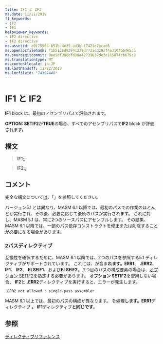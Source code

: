```yaml
---
title: IF1 と IF2
ms.date: 11/21/2019
f1_keywords:
- IF2
- IF1
helpviewer_keywords:
- IF2 directive
- IF2 directive
ms.assetid: a0f75564-b51b-4e39-ad3b-f7421e7ecad6
ms.openlocfilehash: f1b5126d9294c229d773acd29af463164bb46536
ms.sourcegitcommit: 9ee5df398bfd30a42739632de3e165874cb675c3
ms.translationtype: MT
ms.contentlocale: ja-JP
ms.lasthandoff: 11/22/2019
ms.locfileid: "74397448"
---
```

# <a name="if1-and-if2"></a>IF1 と IF2

**IF1** block は、最初のアセンブリパスで評価されます。

**OPTION: SETIF2**が**TRUE**の場合、すべてのアセンブリパスで**IF2** block が評価されます。

## <a name="syntax"></a>構文

> **IF1;;**

> **IF2;;**

## <a name="remarks"></a>コメント

完全な構文について[は](../../assembler/masm/if-masm.md)、「」を参照してください。

バージョン5.1 とは異なり、MASM 6.1 以降では、最初のパスでの作業のほとんどが実行され、その後、必要に応じて後続のパスが実行されます。 これに対し、MASM 5.1 は、常に2つのソースパスにアセンブルします。 その結果、MASM 6.1 以降では、一部のパス依存コンストラクトを修正または削除することが必要になる場合があります。

### <a name="two-pass-directives"></a>2パスディレクティブ

互換性を確保するために、MASM 6.1 以降では、2つのパスを参照する5.1 ディレクティブがサポートされています。 これには、が含ま**れます。ERR1**、 **.ERR2**、 **IF1**、 **IF2**、 **ELSEIF1**、および**ELSEIF2**。 2つ目のパスの構成要素の場合は、[オプション SETIF2](option-masm.md)を指定する必要があります。 **オプション SETIF2**を使用しない場合、 **IF2**と **.ERR2**ディレクティブを実行すると、エラーが発生します。

```output
.ERR2 not allowed : single-pass assembler
```

MASM 6.1 以上では、最初のパスの構成が異なります。 を処理**します。ERR1**ディレクティブ **。** **IF1**ディレクティブ**と同じです**。

## <a name="see-also"></a>参照

[ディレクティブリファレンス](directives-reference.md)
